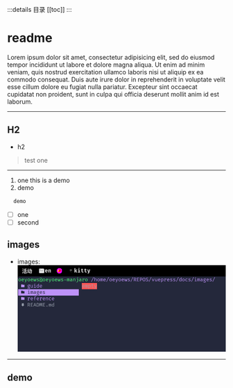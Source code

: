 :::details 目录
[[toc]]
:::

# readme
Lorem ipsum dolor sit amet, consectetur adipisicing elit, sed do eiusmod tempor incididunt ut labore et dolore magna aliqua. Ut enim ad minim veniam, quis nostrud exercitation ullamco laboris nisi ut aliquip ex ea commodo consequat. Duis aute irure dolor in reprehenderit in voluptate velit esse cillum dolore eu fugiat nulla pariatur. Excepteur sint occaecat cupidatat non proident, sunt in culpa qui officia deserunt mollit anim id est laborum.

---

## H2
- h2
> test one

---

1. one this is a demo
2. demo

```c
  demo
```
- [ ] one
- [ ] second

## images
- images: ![test](../images/test-01.png)
----------


## demo
